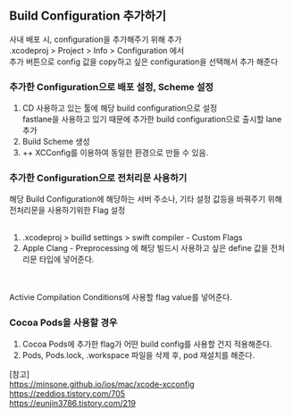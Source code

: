 ## Build Configuration 추가하기

사내 배포 시, configuration을 추가해주기 위해 추가
</br>
.xcodeproj > Project > Info > Configuration 에서
</br>
추가 버튼으로 config 값을 copy하고 싶은 configuration을 선택해서 추가 해준다
</br>

### 추가한 Configuration으로 배포 설정, Scheme 설정 
1. CD 사용하고 있는 툴에 해당 build configuration으로 설정 </br>
fastlane을 사용하고 있기 때문에 추가한 build configuration으로 출시할 lane 추가 </br>
2. Build Scheme 생성
3. ++ XCConfig를 이용하여 동일한 환경으로 만들 수 있음.

### 추가한 Configuration으로 전처리문 사용하기
해당 Build Configuration에 해당하는 서버 주소나, 기타 설정 값등을 바꿔주기 위해  </br>
전처리문을 사용하기위한 Flag 설정 </br>
</br>
1. .xcodeproj > builld settings > swift compiler - Custom Flags
2. Apple Clang - Preprocessing 에 해당 빌드시 사용하고 싶은 define 값을 전처리문 타입에 넣어준다.
</br>

</br>
Activie Compilation Conditions에 사용할 flag value를 넣어준다.

### Cocoa Pods을 사용할 경우
1. Cocoa Pods에 추가한 flag가 어떤 build config를 사용할 건지 적용해준다.
2. Pods, Pods.lock, .workspace 파일을 삭제 후, pod 재설치를 해준다.


[참고]</br>
https://minsone.github.io/ios/mac/xcode-xcconfig</br>
https://zeddios.tistory.com/705</br>
https://eunjin3786.tistory.com/219</br>
